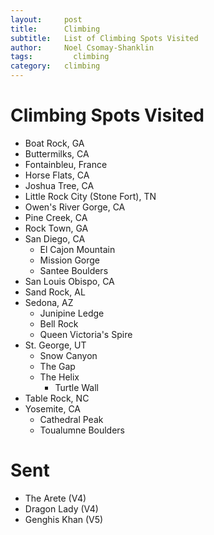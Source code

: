 ```yaml
---
layout:     post
title:      Climbing
subtitle:   List of Climbing Spots Visited
author:     Noel Csomay-Shanklin
tags: 		  climbing
category:   climbing
---
```

# Climbing Spots Visited
* Boat Rock, GA
* Buttermilks, CA
* Fontainbleu, France
* Horse Flats, CA
* Joshua Tree, CA
* Little Rock City (Stone Fort), TN
* Owen's River Gorge, CA
* Pine Creek, CA
* Rock Town, GA
* San Diego, CA
  * El Cajon Mountain
  * Mission Gorge
  * Santee Boulders
* San Louis Obispo, CA
* Sand Rock, AL
* Sedona, AZ
  * Junipine Ledge
  * Bell Rock
  * Queen Victoria's Spire
* St. George, UT
  * Snow Canyon
  * The Gap
  * The Helix
	* Turtle Wall
* Table Rock, NC
* Yosemite, CA
  * Cathedral Peak
  * Toualumne Boulders

# Sent
* The Arete (V4)
* Dragon Lady (V4)
* Genghis Khan (V5)

